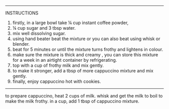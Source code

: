 


----------------------------------------------------------------------------------------------
INSTRUCTIONS

1. firstly, in a large bowl take ¼ cup instant coffee powder,
2. ¼ cup sugar and 3 tbsp water.
3. mix well dissolving sugar.
4. using hand beater beat the mixture or you can also beat using whisk or blender.
5. beat for 5 minutes or until the mixture turns frothy and lightens in colour.
6. make sure the mixture is thick and creamy , you can store this mixture for a week in an airtight container by refrigerating.
7. top with a cup of frothy milk and mix gently.
8. to make it stronger, add a tbsp of more cappuccino mixture and mix gently.
9. finally, enjoy cappuccino hot with cookies.
----------------------------------------------------------------------------------------------
to prepare cappuccino, heat 2 cups of milk.
whisk and get the milk to boil to make the milk frothy.
in a cup, add 1 tbsp of cappuccino mixture.